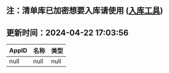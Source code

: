 ## 注：清单库已加密想要入库请使用 ([入库工具](https://github.com/BlankTMing/ManifestAutoUpdate/releases))

## 更新时间：2024-04-22 17:03:56
| AppID | 名称 | 类型  |
| :-------------------- | :----------------------------- | :----------- |
| null | null| null |
